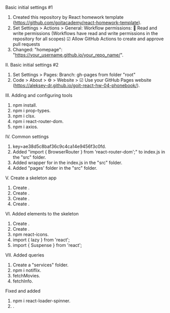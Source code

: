 Basic initial settings #1
1. Created this repository by React homework template (https://github.com/goitacademy/react-homework-template).
2. Set Settings > Actions > General:
   Workflow permissions:
   🔘 Read and write permissions (Workflows have read and write permissions in the repository for all scopes)
   ☑  Allow GitHub Actions to create and approve pull requests
3. Changed: "homepage": "https://your_username.github.io/your_repo_name/".

II. Basic initial settings #2
1. Set Settings > Pages:
   Branch: gh-pages from folder "root"
2. Code > About > ⚙ > Website > ☑ Use your GitHub Pages website
   (https://aleksey-dr.github.io/goit-react-hw-04-phonebook/).

III. Adding and configuring tools
1. npm install.
2. npm i prop-types.
3. npm i clsx.
4. npm i react-router-dom.
5. npm i axios.

IV. Common settings
1. key=ae38d5c8baf36c9c4ca14e9456f3c0fd.
2. Added "import { BrowserRouter } from 'react-router-dom';" to index.js in the "src" folder.
3. Added <BrowserRouter basename="goit-react-hw-05-movies"> wrapper for <App> in the index.js in the "src" folder.
4. Added "pages' folder in the "src" folder.

V. Create a skeleton app
1. Create <Layout>.
2. Create <Home>.
3. Create <Movies>.
4. Create <Film>.

VI. Added elements to the skeleton
1. Create <Cast>.
2. Create <Reviews>.
3. npm react-icons.
4. import { lazy } from 'react';
5. import { Suspense } from 'react';

VII. Added queries
1. Create a "services" folder.
2. npm i notiflix.
3. fetchMovies.
4. fetchInfo.

Fixed and added
1. npm i react-loader-spinner.
2. <Loader>.